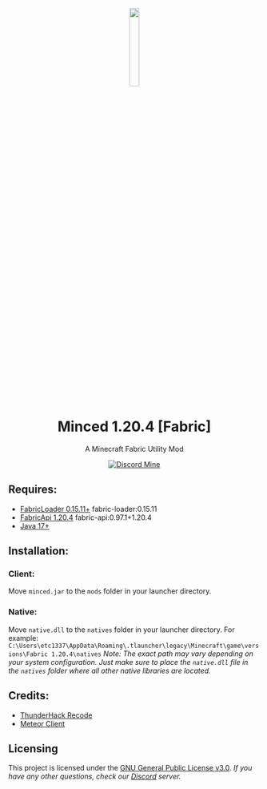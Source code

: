 <p align="center">
    <a href="https://discord.gg/QxdMmgafV3">
        <img src="https://i.imgur.com/X9KpXIB.png" style="width: 20%">
    </a>
</p>

<h1 align="center">Minced 1.20.4 [Fabric]</h1>
<p align="center">A Minecraft Fabric Utility Mod</p>

<div align="center">
    
[![Discord Mine](https://img.shields.io/discord/1012747861819150456?label=discord&logo=discord&logoColor=white)](https://discord.gg/QxdMmgafV3)

</div>

## Requires:
- [FabricLoader 0.15.11+](https://fabricmc.net/use/installer/)  fabric-loader:0.15.11
- [FabricApi 1.20.4](https://www.curseforge.com/minecraft/mc-mods/fabric-api/files/5383731)  fabric-api:0.97.1+1.20.4
- [Java 17+](https://www.oracle.com/java/technologies/javase/jdk17-archive-downloads.html)

## Installation:

### Client:
Move `minced.jar` to the `mods` folder in your launcher directory.

### Native:
Move `native.dll` to the `natives` folder in your launcher directory.
For example: `C:\Users\etc1337\AppData\Roaming\.tlauncher\legacy\Minecraft\game\versions\Fabric 1.20.4\natives`
*Note: The exact path may vary depending on your system configuration. Just make sure to place the `native.dll` file in the `natives` folder where all other native libraries are located.*

## Credits:
- [ThunderHack Recode](https://github.com/Pan4ur/ThunderHack-Recode)
- [Meteor Client](https://github.com/MeteorDevelopment/meteor-client)

## Licensing
This project is licensed under the [GNU General Public License v3.0](https://www.gnu.org/licenses/gpl-3.0.en.html). 
*If you have any other questions, check our [Discord](https://discord.gg/QxdMmgafV3) server.*

